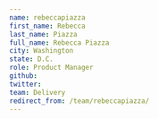 ```yaml
---
name: rebeccapiazza
first_name: Rebecca
last_name: Piazza
full_name: Rebecca Piazza
city: Washington
state: D.C.
role: Product Manager
github: 
twitter: 
team: Delivery
redirect_from: /team/rebeccapiazza/
---
```

